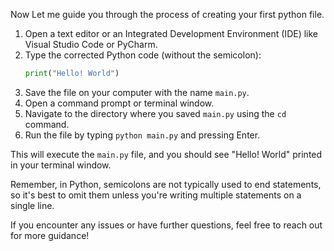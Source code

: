 Now Let me guide you through the process of creating your first python file.

1. Open a text editor or an Integrated Development Environment (IDE) like Visual Studio Code or PyCharm.
2. Type the corrected Python code (without the semicolon):
   ```python
   print("Hello! World")
   ```
3. Save the file on your computer with the name `main.py`.
4. Open a command prompt or terminal window.
5. Navigate to the directory where you saved `main.py` using the `cd` command.
6. Run the file by typing `python main.py` and pressing Enter.

This will execute the `main.py` file, and you should see "Hello! World" printed in your terminal window.

Remember, in Python, semicolons are not typically used to end statements, so it's best to omit them unless you're writing multiple statements on a single line.

If you encounter any issues or have further questions, feel free to reach out for more guidance!